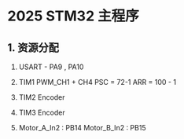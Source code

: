# 2025 STM32 主程序

## 1. 资源分配

1. USART - PA9 , PA10
2. TIM1 PWM_CH1 + CH4 PSC = 72-1 ARR = 100 - 1 
3. TIM2 Encoder
4. TIM3 Encoder

5. Motor_A_In2 : PB14 Motor_B_In2 : PB15


